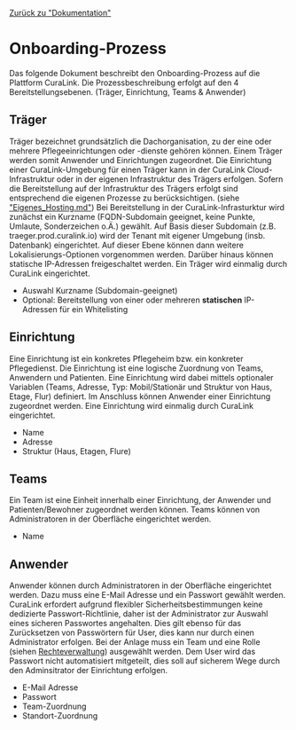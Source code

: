 [Zurück zu "Dokumentation"](README.md)

# Onboarding-Prozess
Das folgende Dokument beschreibt den Onboarding-Prozess auf die Plattform CuraLink. Die Prozessbeschreibung erfolgt auf den 4 Bereitstellungsebenen. (Träger, Einrichtung, Teams & Anwender)

## Träger
Träger bezeichnet grundsätzlich die Dachorganisation, zu der eine oder mehrere Pflegeeinrichtungen oder -dienste gehören können. Einem Träger werden somit Anwender und Einrichtungen zugeordnet. Die Einrichtung einer CuraLink-Umgebung für einen Träger kann in der CuraLink Cloud-Infrastruktur oder in der eigenen Infrastruktur des Trägers erfolgen. Sofern die Bereitstellung auf der Infrastruktur des Trägers erfolgt sind entsprechend die eigenen Prozesse zu berücksichtigen. (siehe ["Eigenes_Hosting.md"](Eigenes_Hosting.md)) Bei Bereitstellung in der CuraLink-Infrasturktur wird zunächst ein Kurzname (FQDN-Subdomain geeignet, keine Punkte, Umlaute, Sonderzeichen o.Ä.) gewählt. Auf Basis dieser Subdomain (z.B. traeger.prod.curalink.io) wird der Tenant mit eigener Umgebung (insb. Datenbank) eingerichtet. Auf dieser Ebene können dann weitere Lokalisierungs-Optionen vorgenommen werden. Darüber hinaus können statische IP-Adressen freigeschaltet werden. Ein Träger wird einmalig durch CuraLink eingerichtet.
- Auswahl Kurzname (Subdomain-geeignet)
- Optional: Bereitstellung von einer oder mehreren **statischen** IP-Adressen für ein Whitelisting

## Einrichtung
Eine Einrichtung ist ein konkretes Pflegeheim bzw. ein konkreter Pflegedienst. Die Einrichtung ist eine logische Zuordnung von Teams, Anwendern und Patienten. Eine Einrichtung wird dabei mittels optionaler Variablen (Teams, Adresse, Typ: Mobil/Stationär und Struktur von Haus, Etage, Flur) definiert. Im Anschluss können Anwender einer Einrichtung zugeordnet werden. Eine Einrichtung wird einmalig durch CuraLink eingerichtet.
- Name
- Adresse
- Struktur (Haus, Etagen, Flure)

## Teams
Ein Team ist eine Einheit innerhalb einer Einrichtung, der Anwender und Patienten/Bewohner zugeordnet werden können. Teams können von Administratoren in der Oberfläche eingerichtet werden.
- Name

## Anwender
Anwender können durch Administratoren in der Oberfläche eingerichtet werden. Dazu muss eine E-Mail Adresse und ein Passwort gewählt werden. CuraLink erfordert aufgrund flexibler Sicherheitsbestimmungen keine dedizierte Passwort-Richtlinie, daher ist der Administrator zur Auswahl eines sicheren Passwortes angehalten. Dies gilt ebenso für das Zurücksetzen von Passwörtern für User, dies kann nur durch einen Administrator erfolgen. Bei der Anlage muss ein Team und eine Rolle (siehen [Rechteverwaltung](Rechteverwaltung.md)) ausgewählt werden.
Dem User wird das Passwort nicht automatisiert mitgeteilt, dies soll auf sicherem Wege durch den Adminsitrator der Einrichtung erfolgen.
- E-Mail Adresse
- Passwort
- Team-Zuordnung
- Standort-Zuordnung
